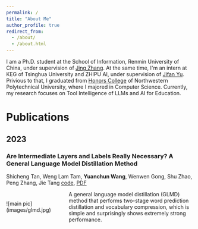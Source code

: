 ```yaml
---
permalink: /
title: "About Me"
author_profile: true
redirect_from: 
  - /about/
  - /about.html
---
```

I am a Ph.D. student at the School of Information, Renmin University of China, under supervision of [Jing Zhang](https://xiaojingzi.github.io/). 
At the same time, I'm an intern at KEG of Tsinghua University and ZHIPU AI, under supervision of [Jifan Yu](https://yujifan0326.github.io/). 
Privious to that, I graduated from [Honors College](https://honors.nwpu.edu.cn/) of Northwestern Polytechnical University, where I majored in Computer Science. 
Currently, my research focuses on Tool Intelligence of LLMs and AI for Education.

# Publications

## 2023

### Are Intermediate Layers and Labels Really Necessary? A General Language Model Distillation Method
Shicheng Tan, Weng Lam Tam, **Yuanchun Wang**, Wenwen Gong, Shu Zhao, Peng Zhang, Jie Tang
[code](https://github.com/aitsc/GLMKD), [PDF](https://aclanthology.org/2023.findings-acl.614.pdf)
<div style="display: flex; align-items: center;">
    <div style="flex: 1;">
        ![main pic](images/glmd.jpg)
    </div>
    <div style="flex: 2;">
        A general language model distillation (GLMD) method that performs two-stage word prediction distillation and vocabulary compression, which is simple and surprisingly shows extremely strong performance.
    </div>
</div>